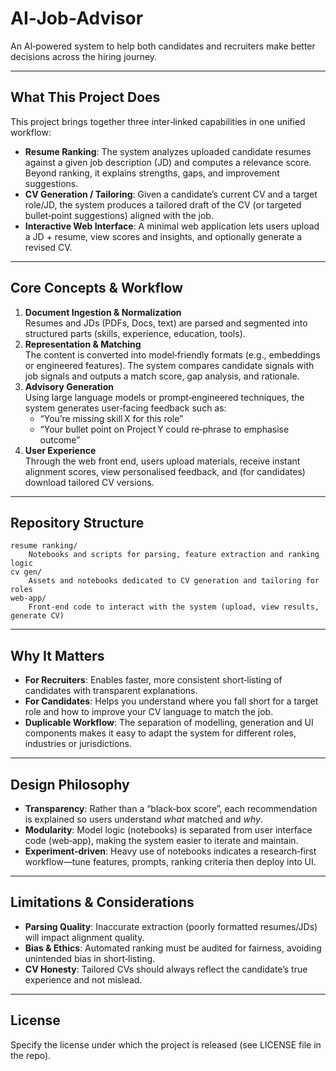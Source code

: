 # AI‑Job‑Advisor

An AI‑powered system to help both candidates and recruiters make better decisions across the hiring journey.

---

## What This Project Does

This project brings together three inter‑linked capabilities in one unified workflow:

- **Resume Ranking**: The system analyzes uploaded candidate resumes against a given job description (JD) and computes a relevance score. Beyond ranking, it explains strengths, gaps, and improvement suggestions.  
- **CV Generation / Tailoring**: Given a candidate’s current CV and a target role/JD, the system produces a tailored draft of the CV (or targeted bullet‑point suggestions) aligned with the job.  
- **Interactive Web Interface**: A minimal web application lets users upload a JD + resume, view scores and insights, and optionally generate a revised CV.

---

## Core Concepts & Workflow

1. **Document Ingestion & Normalization**  
   Resumes and JDs (PDFs, Docs, text) are parsed and segmented into structured parts (skills, experience, education, tools).  
2. **Representation & Matching**  
   The content is converted into model‑friendly formats (e.g., embeddings or engineered features). The system compares candidate signals with job signals and outputs a match score, gap analysis, and rationale.  
3. **Advisory Generation**  
   Using large language models or prompt‑engineered techniques, the system generates user‑facing feedback such as:  
   - “You’re missing skill X for this role”  
   - “Your bullet point on Project Y could re‑phrase to emphasise outcome”  
4. **User Experience**  
   Through the web front end, users upload materials, receive instant alignment scores, view personalised feedback, and (for candidates) download tailored CV versions.

---

## Repository Structure

```
resume ranking/
    Notebooks and scripts for parsing, feature extraction and ranking logic
cv gen/
    Assets and notebooks dedicated to CV generation and tailoring for roles
web‑app/
    Front‑end code to interact with the system (upload, view results, generate CV)
```

---

## Why It Matters

- **For Recruiters**: Enables faster, more consistent short‑listing of candidates with transparent explanations.  
- **For Candidates**: Helps you understand where you fall short for a target role and how to improve your CV language to match the job.  
- **Duplicable Workflow**: The separation of modelling, generation and UI components makes it easy to adapt the system for different roles, industries or jurisdictions.

---

## Design Philosophy

- **Transparency**: Rather than a “black‑box score”, each recommendation is explained so users understand *what* matched and *why*.  
- **Modularity**: Model logic (notebooks) is separated from user interface code (web‑app), making the system easier to iterate and maintain.  
- **Experiment‑driven**: Heavy use of notebooks indicates a research‑first workflow—tune features, prompts, ranking criteria then deploy into UI.

---

## Limitations & Considerations

- **Parsing Quality**: Inaccurate extraction (poorly formatted resumes/JDs) will impact alignment quality.  
- **Bias & Ethics**: Automated ranking must be audited for fairness, avoiding unintended bias in short‑listing.  
- **CV Honesty**: Tailored CVs should always reflect the candidate’s true experience and not mislead.

---

## License

Specify the license under which the project is released (see LICENSE file in the repo).
